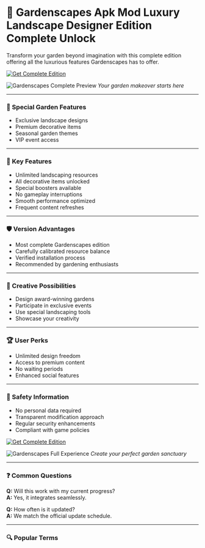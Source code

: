 # 🌿 Gardenscapes Apk Mod Luxury Landscape Designer Edition Complete Unlock

Transform your garden beyond imagination with this complete edition offering all the luxurious features Gardenscapes has to offer.

[![Get Complete Edition](https://img.shields.io/badge/Download_Complete_Edition-brightgreen?style=for-the-badge&logo=android)](#)

![Gardenscapes Complete Preview](https://i.ytimg.com/vi/5tgrB-Hu00E/sddefault.jpg)
*Your garden makeover starts here*

---

### 🌸 Special Garden Features

- Exclusive landscape designs
- Premium decorative items
- Seasonal garden themes
- VIP event access

---

### 🎯 Key Features

- Unlimited landscaping resources
- All decorative items unlocked
- Special boosters available
- No gameplay interruptions
- Smooth performance optimized
- Frequent content refreshes

---

### 🛡 Version Advantages

- Most complete Gardenscapes edition
- Carefully calibrated resource balance
- Verified installation process
- Recommended by gardening enthusiasts

---

### 🧪 Creative Possibilities

- Design award-winning gardens
- Participate in exclusive events
- Use special landscaping tools
- Showcase your creativity

---

### 🏆 User Perks

- Unlimited design freedom
- Access to premium content
- No waiting periods
- Enhanced social features

---

### 🔐 Safety Information

- No personal data required
- Transparent modification approach
- Regular security enhancements
- Compliant with game policies

[![Get Complete Edition](https://img.shields.io/badge/Download_Complete_Edition-brightgreen?style=for-the-badge&logo=android)](#)

![Gardenscapes Full Experience](https://kingmodapk.net/media/2022/06/_3/760x450/5_f4118.jpg)
*Create your perfect garden sanctuary*

---

### ❓ Common Questions

**Q:** Will this work with my current progress?  
**A:** Yes, it integrates seamlessly.

**Q:** How often is it updated?  
**A:** We match the official update schedule.

---

### 🔍 Popular Terms

